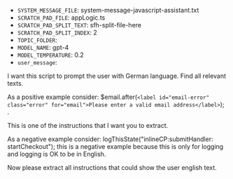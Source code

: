 - `SYSTEM_MESSAGE_FILE`: system-message-javascript-assistant.txt
- `SCRATCH_PAD_FILE`: appLogic.ts
- `SCRATCH_PAD_SPLIT_TEXT`: sfh-split-file-here
- `SCRATCH_PAD_SPLIT_INDEX`: 2
- `TOPIC_FOLDER`:
- `MODEL_NAME`: gpt-4
- `MODEL_TEMPERATURE`: 0.2 
- `user_message`: 

I want this script to prompt the user with German language.
Find all relevant texts.

As a positive example consider:
$email.after(`<label id="email-error" class="error" for="email">Please enter a valid email address</label>`); .

This is one of the instructions that I want you to extract.

As a negative example consider:
logThisState("inlineCP:submitHandler: startCheckout");
this is a negative example because this is only for logging and logging is OK to be in English.

Now please extract all instructions that could show the user english text.

